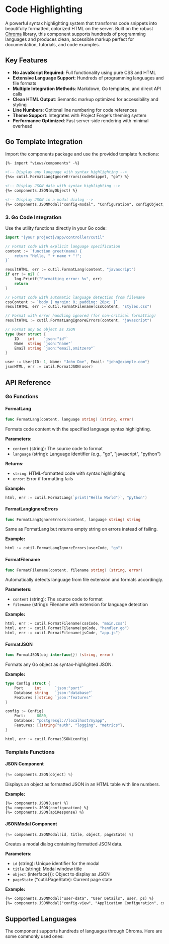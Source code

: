 # Code Highlighting

A powerful syntax highlighting system that transforms code snippets into beautifully formatted, colorized HTML on the server. Built on the robust [Chroma](https://github.com/alecthomas/chroma) library, this component supports hundreds of programming languages and produces clean, accessible markup perfect for documentation, tutorials, and code examples.

## Key Features

- **No JavaScript Required**: Full functionality using pure CSS and HTML
- **Extensive Language Support**: Hundreds of programming languages and file formats
- **Multiple Integration Methods**: Markdown, Go templates, and direct API calls
- **Clean HTML Output**: Semantic markup optimized for accessibility and styling
- **Line Numbers**: Optional line numbering for code references
- **Theme Support**: Integrates with Project Forge's theming system
- **Performance Optimized**: Fast server-side rendering with minimal overhead

## Go Template Integration

Import the components package and use the provided template functions:

```html
{%- import "views/components" -%}

<!-- Display any language with syntax highlighting -->
{%s= cutil.FormatLangIgnoreErrors(codeSnippet, "go") %}

<!-- Display JSON data with syntax highlighting -->
{%= components.JSON(myObject) %}

<!-- Display JSON in a modal dialog -->
{%= components.JSONModal("config-modal", "Configuration", configObject, ps) %}
```

### 3. Go Code Integration

Use the utility functions directly in your Go code:

```go
import "{your project}/app/controller/cutil"

// Format code with explicit language specification
content := `function greet(name) {
    return "Hello, " + name + "!";
}`

resultHTML, err := cutil.FormatLang(content, "javascript")
if err != nil {
    log.Printf("Formatting error: %v", err)
    return
}

// Format code with automatic language detection from filename
cssContent := `body { margin: 0; padding: 20px; }`
resultHTML, err := cutil.FormatFilename(cssContent, "styles.css")

// Format with error handling ignored (for non-critical formatting)
resultHTML := cutil.FormatLangIgnoreErrors(content, "javascript")

// Format any Go object as JSON
type User struct {
    ID    int    `json:"id"`
    Name  string `json:"name"`
    Email string `json:"email,omitzero"`
}

user := User{ID: 1, Name: "John Doe", Email: "john@example.com"}
jsonHTML, err := cutil.FormatJSON(user)
```

## API Reference

### Go Functions

#### FormatLang
```go
func FormatLang(content, language string) (string, error)
```
Formats code content with the specified language syntax highlighting.

**Parameters:**
- `content` (string): The source code to format
- `language` (string): Language identifier (e.g., "go", "javascript", "python")

**Returns:**
- `string`: HTML-formatted code with syntax highlighting
- `error`: Error if formatting fails

**Example:**
```go
html, err := cutil.FormatLang(`print("Hello World")`, "python")
```

#### FormatLangIgnoreErrors
```go
func FormatLangIgnoreErrors(content, language string) string
```
Same as FormatLang but returns empty string on errors instead of failing.

**Example:**
```go
html := cutil.FormatLangIgnoreErrors(userCode, "go")
```

#### FormatFilename
```go
func FormatFilename(content, filename string) (string, error)
```
Automatically detects language from file extension and formats accordingly.

**Parameters:**
- `content` (string): The source code to format
- `filename` (string): Filename with extension for language detection

**Example:**
```go
html, err := cutil.FormatFilename(cssCode, "main.css")
html, err := cutil.FormatFilename(goCode, "handler.go")
html, err := cutil.FormatFilename(jsCode, "app.js")
```

#### FormatJSON
```go
func FormatJSON(obj interface{}) (string, error)
```
Formats any Go object as syntax-highlighted JSON.

**Example:**
```go
type Config struct {
    Port     int      `json:"port"`
    Database string   `json:"database"`
    Features []string `json:"features"`
}

config := Config{
    Port:     8080,
    Database: "postgresql://localhost/myapp",
    Features: []string{"auth", "logging", "metrics"},
}

html, err := cutil.FormatJSON(config)
```

### Template Functions

#### JSON Component
```go
{%= components.JSON(object) %}
```
Displays an object as formatted JSON in an HTML table with line numbers.

**Example:**
```html
{%= components.JSON(user) %}
{%= components.JSON(configuration) %}
{%= components.JSON(apiResponse) %}
```

#### JSONModal Component
```go
{%= components.JSONModal(id, title, object, pageState) %}
```
Creates a modal dialog containing formatted JSON data.

**Parameters:**
- `id` (string): Unique identifier for the modal
- `title` (string): Modal window title
- `object` (interface{}): Object to display as JSON
- `pageState` (*cutil.PageState): Current page state

**Example:**
```html
{%= components.JSONModal("user-data", "User Details", user, ps) %}
{%= components.JSONModal("config-view", "Application Configuration", config, ps) %}
```

## Supported Languages

The component supports hundreds of languages through Chroma. Here are some commonly used ones:

